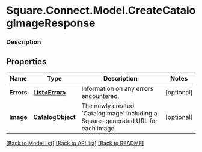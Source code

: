 # Square.Connect.Model.CreateCatalogImageResponse

### Description



## Properties

Name | Type | Description | Notes
------------ | ------------- | ------------- | -------------
**Errors** | [**List&lt;Error&gt;**](Error.md) | Information on any errors encountered. | [optional] 
**Image** | [**CatalogObject**](CatalogObject.md) | The newly created &#x60;CatalogImage&#x60; including a Square-generated URL for each image. | [optional] 



[[Back to Model list]](../README.md#documentation-for-models) [[Back to API list]](../README.md#documentation-for-api-endpoints) [[Back to README]](../README.md)

